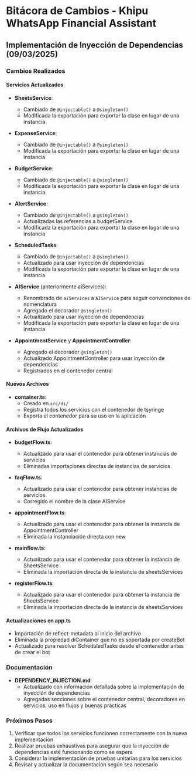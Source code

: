 # Bitácora de Cambios - Khipu WhatsApp Financial Assistant

## Implementación de Inyección de Dependencias (09/03/2025)

### Cambios Realizados

#### Servicios Actualizados
- **SheetsService**: 
  - Cambiado de `@injectable()` a `@singleton()`
  - Modificada la exportación para exportar la clase en lugar de una instancia

- **ExpenseService**: 
  - Cambiado de `@injectable()` a `@singleton()`
  - Modificada la exportación para exportar la clase en lugar de una instancia

- **BudgetService**: 
  - Cambiado de `@injectable()` a `@singleton()`
  - Modificada la exportación para exportar la clase en lugar de una instancia

- **AlertService**: 
  - Cambiado de `@injectable()` a `@singleton()`
  - Actualizadas las referencias a budgetService
  - Modificada la exportación para exportar la clase en lugar de una instancia

- **ScheduledTasks**: 
  - Cambiado de `@injectable()` a `@singleton()`
  - Actualizado para usar inyección de dependencias
  - Modificada la exportación para exportar la clase en lugar de una instancia

- **AIService** (anteriormente aiServices):
  - Renombrado de `aiServices` a `AIService` para seguir convenciones de nomenclatura
  - Agregado el decorador `@singleton()`
  - Actualizado para usar inyección de dependencias
  - Modificada la exportación para exportar la clase en lugar de una instancia

- **AppointmentService** y **AppointmentController**:
  - Agregado el decorador `@singleton()`
  - Actualizado AppointmentController para usar inyección de dependencias
  - Registrados en el contenedor central

#### Nuevos Archivos
- **container.ts**: 
  - Creado en `src/di/`
  - Registra todos los servicios con el contenedor de tsyringe
  - Exporta el contenedor para su uso en la aplicación

#### Archivos de Flujo Actualizados
- **budgetFlow.ts**:
  - Actualizado para usar el contenedor para obtener instancias de servicios
  - Eliminadas importaciones directas de instancias de servicios

- **faqFlow.ts**:
  - Actualizado para usar el contenedor para obtener instancias de servicios
  - Corregido el nombre de la clase AIService

- **appointmentFlow.ts**:
  - Actualizado para usar el contenedor para obtener la instancia de AppointmentController
  - Eliminada la instanciación directa con new

- **mainflow.ts**:
  - Actualizado para usar el contenedor para obtener la instancia de SheetsService
  - Eliminada la importación directa de la instancia de sheetsServices

- **registerFlow.ts**:
  - Actualizado para usar el contenedor para obtener la instancia de SheetsService
  - Eliminada la importación directa de la instancia de sheetsServices

#### Actualizaciones en app.ts
- Importación de reflect-metadata al inicio del archivo
- Eliminada la propiedad diContainer que no es soportada por createBot
- Actualizado para resolver ScheduledTasks desde el contenedor antes de crear el bot

### Documentación
- **DEPENDENCY_INJECTION.md**:
  - Actualizado con información detallada sobre la implementación de inyección de dependencias
  - Agregadas secciones sobre el contenedor central, decoradores en servicios, uso en flujos y buenas prácticas

### Próximos Pasos
1. Verificar que todos los servicios funcionen correctamente con la nueva implementación
2. Realizar pruebas exhaustivas para asegurar que la inyección de dependencias esté funcionando como se espera
3. Considerar la implementación de pruebas unitarias para los servicios
4. Revisar y actualizar la documentación según sea necesario
